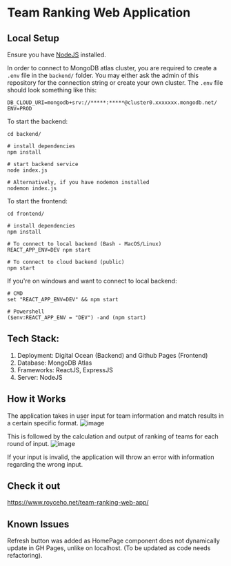 # Team Ranking Web Application

## Local Setup
Ensure you have [NodeJS](https://nodejs.org/en/) installed.

In order to connect to MongoDB atlas cluster, you are required to create a `.env` file in the `backend/` folder. You may either ask the admin of this repository for the connection string or create your own cluster. The `.env` file should look something like this:
```
DB_CLOUD_URI=mongodb+srv://*****:*****@cluster0.xxxxxxx.mongodb.net/
ENV=PROD
```

To start the backend:
```
cd backend/

# install dependencies
npm install

# start backend service
node index.js

# Alternatively, if you have nodemon installed
nodemon index.js
```

To start the frontend:
```
cd frontend/

# install dependencies
npm install

# To connect to local backend (Bash - MacOS/Linux)
REACT_APP_ENV=DEV npm start

# To connect to cloud backend (public)
npm start
```

If you're on windows and want to connect to local backend:
```
# CMD
set "REACT_APP_ENV=DEV" && npm start

# Powershell
($env:REACT_APP_ENV = "DEV") -and (npm start)
```

## Tech Stack:
1. Deployment: Digital Ocean (Backend) and Github Pages (Frontend)
2. Database: MongoDB Atlas
3. Frameworks: ReactJS, ExpressJS
4. Server: NodeJS

## How it Works
The application takes in user input for team information and match results in a certain specific format.
![image](https://user-images.githubusercontent.com/43946966/189531046-f27ef2a7-479d-4fb3-893e-ad9735ec4685.png)

This is followed by the calculation and output of ranking of teams for each round of input.
![image](https://user-images.githubusercontent.com/43946966/189531010-775b5690-e0fa-4b18-8996-72ad645bb38c.png)

If your input is invalid, the application will throw an error with information regarding the wrong input.

## Check it out
https://www.royceho.net/team-ranking-web-app/

## Known Issues
Refresh button was added as HomePage component does not dynamically update in GH Pages, unlike on localhost. (To be updated as code needs refactoring).
